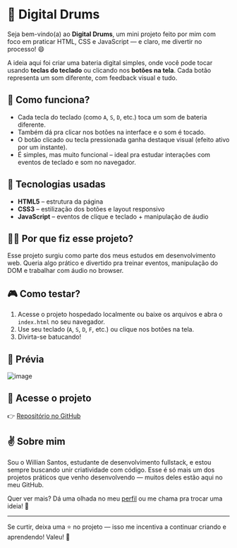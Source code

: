 # 🥁 Digital Drums

Seja bem-vindo(a) ao **Digital Drums**, um mini projeto feito por mim com foco em praticar HTML, CSS e JavaScript — e claro, me divertir no processo! 😄

A ideia aqui foi criar uma bateria digital simples, onde você pode tocar usando **teclas do teclado** ou clicando nos **botões na tela**. Cada botão representa um som diferente, com feedback visual e tudo.

## 🚀 Como funciona?

- Cada tecla do teclado (como `A`, `S`, `D`, etc.) toca um som de bateria diferente.
- Também dá pra clicar nos botões na interface e o som é tocado.
- O botão clicado ou tecla pressionada ganha destaque visual (efeito ativo por um instante).
- É simples, mas muito funcional – ideal pra estudar interações com eventos de teclado e som no navegador.

## 🎯 Tecnologias usadas

- **HTML5** – estrutura da página
- **CSS3** – estilização dos botões e layout responsivo
- **JavaScript** – eventos de clique e teclado + manipulação de áudio

## 👨‍💻 Por que fiz esse projeto?

Esse projeto surgiu como parte dos meus estudos em desenvolvimento web. Queria algo prático e divertido pra treinar eventos, manipulação do DOM e trabalhar com áudio no browser. 

## 🎮 Como testar?

1. Acesse o projeto hospedado localmente ou baixe os arquivos e abra o `index.html` no seu navegador.
2. Use seu teclado (`A`, `S`, `D`, `F`, etc.) ou clique nos botões na tela.
3. Divirta-se batucando!

## 📸 Prévia

![image](https://github.com/user-attachments/assets/5aeb06f4-cf7b-4ba2-aa9d-0ec4e36a60a3)

## 📁 Acesse o projeto

👉 [Repositório no GitHub](https://github.com/codewilliansantos/Digital-Drums)

## ✌️ Sobre mim

Sou o Willian Santos, estudante de desenvolvimento fullstack, e estou sempre buscando unir criatividade com código. Esse é só mais um dos projetos práticos que venho desenvolvendo — muitos deles estão aqui no meu GitHub.

Quer ver mais? Dá uma olhada no meu [perfil](https://github.com/codewilliansantos) ou me chama pra trocar uma ideia! 🚀

---

Se curtir, deixa uma ⭐ no projeto — isso me incentiva a continuar criando e aprendendo! Valeu! 🙌

